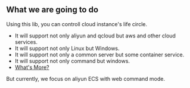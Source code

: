 ## What we are going to do
Using this lib, you can controll cloud instance's life circle.
- It will support not only aliyun and qcloud but aws and other cloud services.
- It will support not only Linux but Windows.
- It will support not only a common server but some container service.
- It will support not only command but windows.
- [What's More?](https://github.com/RebieKong/cloud-instance-lib/issues/3)

But currently, we focus on aliyun ECS with web command mode.
